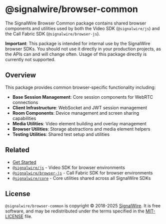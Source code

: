 # @signalwire/browser-common

The SignalWire Browser Common package contains shared browser components and utilities used by both the Video SDK (`@signalwire/js`) and the Call Fabric SDK (`@signalwire/browser-js`).

**Important**: This package is intended for internal use by the SignalWire browser SDKs. You should not use it directly in your production projects, as the APIs can and will change often. Usage of this package directly is currently not supported.

## Overview

This package provides common browser-specific functionality including:

- **Base Session Management**: Core session components for WebRTC connections
- **Client Infrastructure**: WebSocket and JWT session management
- **Room Components**: Device management and screen sharing capabilities
- **Media Utilities**: Video element building and overlay management
- **Browser Utilities**: Storage abstractions and media element helpers
- **Testing Utilities**: Shared test setup and utilities

## Related

- [Get Started](https://developer.signalwire.com/)
- [`@signalwire/js`](https://www.npmjs.com/package/@signalwire/js) - Video SDK for browser environments
- [`@signalwire/browser-js`](https://www.npmjs.com/package/@signalwire/browser-js) - Call Fabric SDK for browser environments
- [`@signalwire/core`](https://www.npmjs.com/package/@signalwire/core) - Core utilities shared across all SignalWire SDKs

## License

`@signalwire/browser-common` is copyright © 2018-2025 [SignalWire](http://signalwire.com). It is free software, and may be redistributed under the terms specified in the [MIT-LICENSE](https://github.com/signalwire/signalwire-js/blob/master/LICENSE) file.